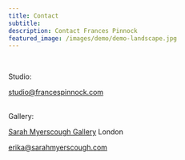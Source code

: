 ```yaml
---
title: Contact
subtitle: 
description: Contact Frances Pinnock
featured_image: /images/demo/demo-landscape.jpg
---
```

<br />
 

Studio:  

studio@francespinnock.com  
<br />

Gallery:  

[Sarah Myerscough Gallery](https://www.sarahmyerscough.com/artists/151-frances-pinnock/) London
  
erika@sarahmyerscough.com




